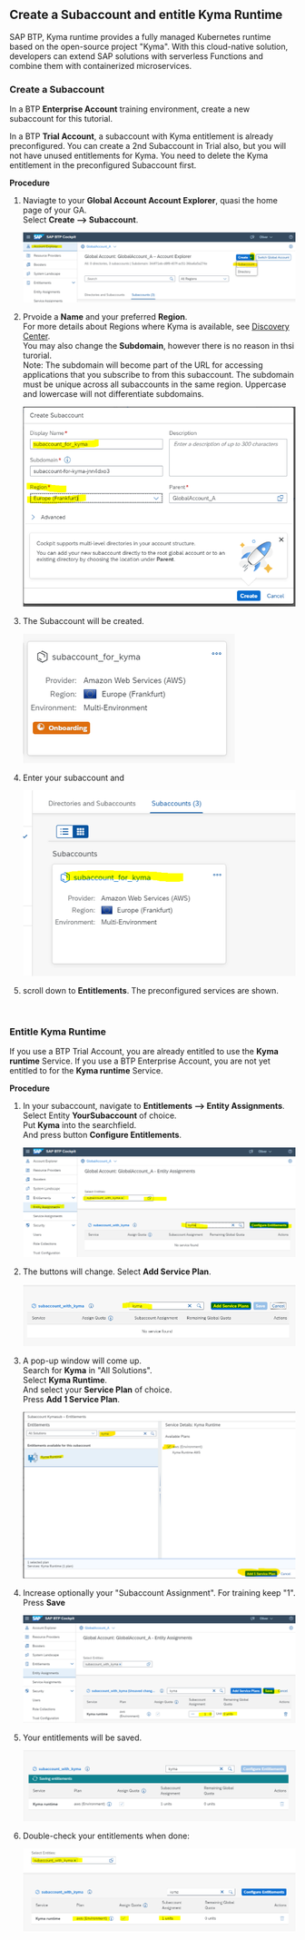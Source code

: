 ## Create a Subaccount and entitle Kyma Runtime

SAP BTP, Kyma runtime provides a fully managed Kubernetes runtime based on the open-source project "Kyma". With this cloud-native solution, developers can extend SAP solutions with serverless Functions and combine them with containerized microservices.

### Create a Subaccount

In a BTP **Enterprise Account** training environment, create a new subaccount for this tutorial. <br>

In a BTP **Trial Account**, a subaccount with Kyma entitlement is already preconfigured. You can create a 2nd Subaccount in Trial also, but you will not have unused entitlements for Kyma. You need to delete the Kyma entitlement in the preconfigured Subaccount first.

**Procedure**

1. Naviagte to your **Global Account Account Explorer**, quasi the home page of your GA. <br>
   Select **Create --> Subaccount**.
   
   ![](images/22_1_createsub.png)

2. Prvoide a **Name** and your preferred **Region**.  <br>
   For more details about Regions where Kyma is available, see [Discovery Center](https://discovery-center.cloud.sap/serviceCatalog/kyma-runtime?region=all). <br>
   You may also change the **Subdomain**, however there is no reason in thsi turorial. <br> 
   Note: The subdomain will become part of the URL for accessing applications that you subscribe to from this subaccount. 
   The subdomain must be unique across all subaccounts in the same region. Uppercase and lowercase will not differentiate subdomains.

   ![](images/22_2_createsub.png)

3. The Subaccount will be created.

   ![](images/22_3_createsub.png)

4. Enter your subaccount and 

   ![](images/22_4_entersub.png)

5. scroll down to **Entitlements**.
   The preconfigured services are shown.
   
<br>

### Entitle Kyma Runtime

If you use a BTP Trial Account, you are already entitled to use the **Kyma runtime** Service. 
If you use a BTP Enterprise Account, you are not yet entitled to for the **Kyma runtime** Service. 


**Procedure**

1. In your subaccount, navigate to **Entitlements --> Entity Assignments**. <br>
   Select Entity **YourSubaccount** of choice. <br>
   Put **Kyma** into the searchfield. <br>
   And press button **Configure Entitlements**. <br>

   ![](images/2_1_kyma_entitlement_1.png)

2. The buttons will change. Select **Add Service Plan**.

   ![](images/2_2_kyma_entitlement_2.png)

3. A pop-up window will come up. <br>
   Search for **Kyma** in "All Solutions". <br>
   Select **Kyma Runtime**. <br>
   And select your **Service Plan** of choice.  <br>
   Press **Add 1 Service Plan**.  <br>

   ![](images/2_3_kyma_addsplan_1.png)

4. Increase optionally your "Subaccount Assignment". For training keep "1".
   Press **Save**

   ![](images/2_4_kyma_addsplan_2.png)

5. Your entitlements will be saved.

   ![](images/2_4_kyma_addsplan_3.png)

6. Double-check your entitlements when done:

   ![](images/2_5_kyma_entitled.png)

